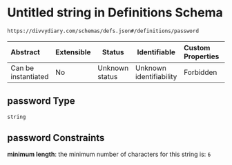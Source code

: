 # Untitled string in Definitions Schema

```txt
https://divvydiary.com/schemas/defs.json#/definitions/password
```

| Abstract            | Extensible | Status         | Identifiable            | Custom Properties | Additional Properties | Access Restrictions | Defined In                                             |
| :------------------ | ---------- | -------------- | ----------------------- | :---------------- | --------------------- | ------------------- | ------------------------------------------------------ |
| Can be instantiated | No         | Unknown status | Unknown identifiability | Forbidden         | Allowed               | none                | [defs.json\*](../out/defs.json "open original schema") |

## password Type

`string`

## password Constraints

**minimum length**: the minimum number of characters for this string is: `6`
